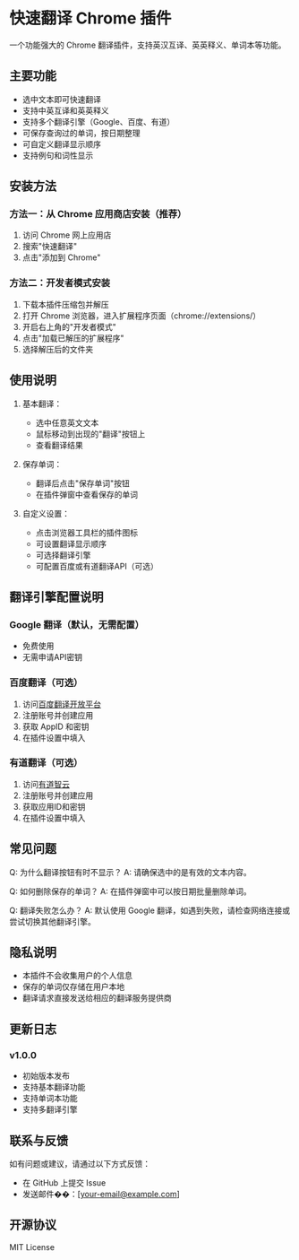 # 快速翻译 Chrome 插件

一个功能强大的 Chrome 翻译插件，支持英汉互译、英英释义、单词本等功能。

## 主要功能

- 选中文本即可快速翻译
- 支持中英互译和英英释义
- 支持多个翻译引擎（Google、百度、有道）
- 可保存查询过的单词，按日期整理
- 可自定义翻译显示顺序
- 支持例句和词性显示

## 安装方法

### 方法一：从 Chrome 应用商店安装（推荐）

1. 访问 Chrome 网上应用店
2. 搜索"快速翻译"
3. 点击"添加到 Chrome"

### 方法二：开发者模式安装

1. 下载本插件压缩包并解压
2. 打开 Chrome 浏览器，进入扩展程序页面（chrome://extensions/）
3. 开启右上角的"开发者模式"
4. 点击"加载已解压的扩展程序"
5. 选择解压后的文件夹

## 使用说明

1. 基本翻译：
   - 选中任意英文文本
   - 鼠标移动到出现的"翻译"按钮上
   - 查看翻译结果

2. 保存单词：
   - 翻译后点击"保存单词"按钮
   - 在插件弹窗中查看保存的单词

3. 自定义设置：
   - 点击浏览器工具栏的插件图标
   - 可设置翻译显示顺序
   - 可选择翻译引擎
   - 可配置百度或有道翻译API（可选）

## 翻译引擎配置说明

### Google 翻译（默认，无需配置）
- 免费使用
- 无需申请API密钥

### 百度翻译（可选）
1. 访问[百度翻译开放平台](https://api.fanyi.baidu.com)
2. 注册账号并创建应用
3. 获取 AppID 和密钥
4. 在插件设置中填入

### 有道翻译（可选）
1. 访问[有道智云](https://ai.youdao.com)
2. 注册账号并创建应用
3. 获取应用ID和密钥
4. 在插件设置中填入

## 常见问题

Q: 为什么翻译按钮有时不显示？
A: 请确保选中的是有效的文本内容。

Q: 如何删除保存的单词？
A: 在插件弹窗中可以按日期批量删除单词。

Q: 翻译失败怎么办？
A: 默认使用 Google 翻译，如遇到失败，请检查网络连接或尝试切换其他翻译引擎。

## 隐私说明

- 本插件不会收集用户的个人信息
- 保存的单词仅存储在用户本地
- 翻译请求直接发送给相应的翻译服务提供商

## 更新日志

### v1.0.0
- 初始版本发布
- 支持基本翻译功能
- 支持单词本功能
- 支持多翻译引擎

## 联系与反馈

如有问题或建议，请通过以下方式反馈：
- 在 GitHub 上提交 Issue
- 发送邮件��：[your-email@example.com]

## 开源协议

MIT License 